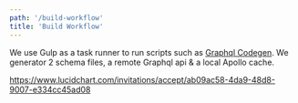 ```yaml
---
path: '/build-workflow'
title: 'Build Workflow'
---
```


We use Gulp as a task runner to run scripts such as [Graphql Codegen](https://graphql-code-generator.com/). We generator 2 schema files, a remote Graphql api & a local Apollo cache.

https://www.lucidchart.com/invitations/accept/ab09ac58-4da9-48d8-9007-e334cc45ad08
